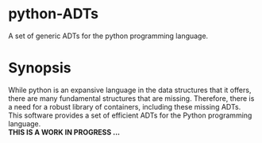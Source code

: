 # python-ADTs
A set of generic ADTs for the python programming language.  
# Synopsis
While python is an expansive language in the data structures that it offers, there are many fundamental structures that are missing. Therefore, there is a need for a robust library of containers, including these missing ADTs.  
This software provides a set of efficient ADTs for the Python programming language.  
**THIS IS A WORK IN PROGRESS ...**
